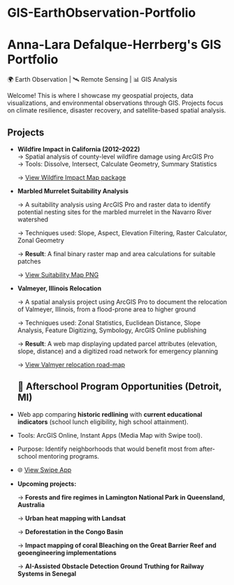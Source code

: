 # GIS-EarthObservation-Portfolio
# Anna-Lara Defalque-Herrberg's GIS Portfolio

🌍 Earth Observation | 🛰️ Remote Sensing | 📊 GIS Analysis 

Welcome! This is where I showcase my geospatial projects, data visualizations, and environmental observations through GIS. Projects focus on climate resilience, disaster recovery, and satellite-based spatial analysis.

## Projects
- **Wildfire Impact in California (2012–2022)**  
  → Spatial analysis of county-level wildfire damage using ArcGIS Pro  
  → Tools: Dissolve, Intersect, Calculate Geometry, Summary Statistics
  
  → [View Wildfire Impact Map package](https://github.com/aldefalque/GIS-EarthObservation-Portfolio/blob/main/Wildire%20Analysis%20map%20ALDefalqueHerrberg.pdf)

- **Marbled Murrelet Suitability Analysis**
  
  → A suitability analysis using ArcGIS Pro and raster data to identify potential nesting sites for the marbled murrelet in the Navarro River watershed
   
  → Techniques used: Slope, Aspect, Elevation Filtering, Raster Calculator, Zonal Geometry
  
  → **Result**: A final binary raster map and area calculations for suitable patches
  
  → [View Suitability Map PNG](https://github.com/aldefalque/GIS-EarthObservation-Portfolio/blob/main/marbled-murrelet-suitability/suitability_map.png)

- **Valmeyer, Illinois Relocation**
  
  → A spatial analysis project using ArcGIS Pro to document the relocation of Valmeyer, Illinois, from a flood-prone area to higher ground
  
  → Techniques used: Zonal Statistics, Euclidean Distance, Slope Analysis, Feature Digitizing, Symbology, ArcGIS Online publishing
  
  → **Result**: A web map displaying updated parcel attributes (elevation, slope, distance) and a digitized road network for emergency planning
  
  → [View Valmyer relocation road-map](https://github.com/aldefalque/GIS-EarthObservation-Portfolio/blob/main/moving_valmeyer_new_roads.png)

  ## 🚦 Afterschool Program Opportunities (Detroit, MI)

- Web app comparing **historic redlining** with **current educational indicators** (school lunch eligibility, high school attainment).
- Tools: ArcGIS Online, Instant Apps (Media Map with Swipe tool).
- Purpose: Identify neighborhoods that would benefit most from after-school mentoring programs.
- 🌐 [View Swipe App](https://ucirvine.maps.arcgis.com/apps/instant/basic/index.html?appid=ef12ba7fb70c4ffd9ab2170bbb68f2b7)


- **Upcoming projects:**
  
  → **Forests and fire regimes in Lamington National Park in Queensland, Australia**
  
  → **Urban heat mapping with Landsat**
  
  → **Deforestation in the Congo Basin**
  
  → **Impact mapping of coral Bleaching on the Great Barrier Reef and geoengineering implementations**
  
  → **AI-Assisted Obstacle Detection Ground Truthing for Railway Systems in Senegal**
